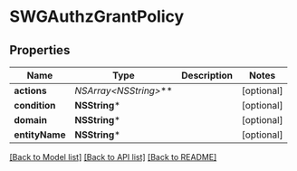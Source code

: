 # SWGAuthzGrantPolicy

## Properties
Name | Type | Description | Notes
------------ | ------------- | ------------- | -------------
**actions** | **NSArray&lt;NSString*&gt;*** |  | [optional] 
**condition** | **NSString*** |  | [optional] 
**domain** | **NSString*** |  | [optional] 
**entityName** | **NSString*** |  | [optional] 

[[Back to Model list]](../README.md#documentation-for-models) [[Back to API list]](../README.md#documentation-for-api-endpoints) [[Back to README]](../README.md)


